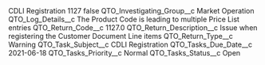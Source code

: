 <?xml version="1.0" encoding="UTF-8"?>
<CustomMetadata xmlns="http://soap.sforce.com/2006/04/metadata" xmlns:xsi="http://www.w3.org/2001/XMLSchema-instance" xmlns:xsd="http://www.w3.org/2001/XMLSchema">
    <label>CDLI Registration 1127</label>
    <protected>false</protected>
    <values>
        <field>QTO_Investigating_Group__c</field>
        <value xsi:type="xsd:string">Market Operation</value>
    </values>
    <values>
        <field>QTO_Log_Details__c</field>
        <value xsi:type="xsd:string">The Product Code is leading to multiple Price List entries</value>
    </values>
    <values>
        <field>QTO_Return_Code__c</field>
        <value xsi:type="xsd:double">1127.0</value>
    </values>
    <values>
        <field>QTO_Return_Description__c</field>
        <value xsi:type="xsd:string">Issue when registering the Customer Document Line items</value>
    </values>
    <values>
        <field>QTO_Return_Type__c</field>
        <value xsi:type="xsd:string">Warning</value>
    </values>
    <values>
        <field>QTO_Task_Subject__c</field>
        <value xsi:type="xsd:string">CDLI Registration</value>
    </values>
    <values>
        <field>QTO_Tasks_Due_Date__c</field>
        <value xsi:type="xsd:date">2021-06-18</value>
    </values>
    <values>
        <field>QTO_Tasks_Priority__c</field>
        <value xsi:type="xsd:string">Normal</value>
    </values>
    <values>
        <field>QTO_Tasks_Status__c</field>
        <value xsi:type="xsd:string">Open</value>
    </values>
</CustomMetadata>
